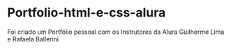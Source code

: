 # Portfolio-html-e-css-alura

Foi criado um Portfólio pessoal com os Instrutores da Alura Guilherme Lima e Rafaela Ballerini
